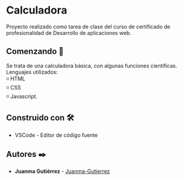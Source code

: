 # Calculadora
Proyecto realizado como tarea de clase del curso de certificado de profesionalidad de Desarrollo de aplicaciones web.

## Comenzando 🚀
Se trata de una calculadora básica, con algunas funciones científicas.
Lenguajes utilizados:<br>
   ◽ HTML<br>
   ◽ CSS<br>
   ◽ Javascript.

## Construido con 🛠️

* VSCode - Editor de código fuente

## Autores ✒️
* **Juanma Gutiérrez** - [Juanma-Gutierrez](https://github.com/Juanma-Gutierrez)
